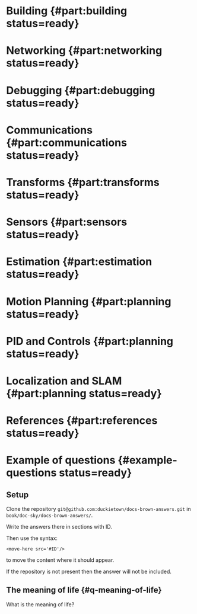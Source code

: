 # Building {#part:building status=ready}

# Networking {#part:networking status=ready}

# Debugging {#part:debugging status=ready}

# Communications {#part:communications status=ready}

# Transforms {#part:transforms status=ready}

# Sensors {#part:sensors status=ready}

# Estimation {#part:estimation status=ready}

# Motion Planning {#part:planning status=ready}

# PID and Controls {#part:planning status=ready}

# Localization and SLAM {#part:planning status=ready}

# References {#part:references status=ready}



# Example of questions {#example-questions status=ready}

## Setup

Clone the repository `git@github.com:duckietown/docs-brown-answers.git` in `book/doc-sky/docs-brown-answers/`.

Write the answers there in sections with ID.

Then use the syntax:

<pre><code>&lt;move-here src='#ID'/&gt;</code></pre>

to move the content where it should appear.

If the repository is not present then the answer will not be included.


## The meaning of life {#q-meaning-of-life}

What is the meaning of life?


<move-here src='#subsub:q-meaning-of-life-answer'/>



